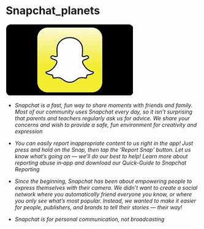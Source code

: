 # Snapchat_planets

<img src="https://github.com/JessicaFaralta/Snapchat_planets/blob/main/sch.png"/>

+  *Snapchat is a fast, fun way to share moments with friends and family. Most of our community uses Snapchat every day, so it isn’t surprising that parents and teachers regularly ask us for advice. We share your concerns and wish to provide a safe, fun environment for creativity and expression*

+  *You can easily report inappropriate content to us right in the app! Just press and hold on the Snap, then tap the 'Report Snap' button. Let us know what’s going on — we’ll do our best to help! Learn more about reporting abuse in‑app and download our Quick-Guide to Snapchat Reporting*

+  *Since the beginning, Snapchat has been about empowering people to express themselves with their camera. We didn’t want to create a social network where you automatically friend everyone you know, or where you only see what’s most popular. Instead, we wanted to make it easier for people, publishers, and brands to tell their stories — their way!*

+  *Snapchat is for personal communication, not broadcasting*
